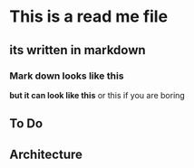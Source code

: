 # This is a read me file 
## its written in markdown 
### Mark down looks like this

**but it can look like this**
or this if you are boring


## To Do 


## Architecture